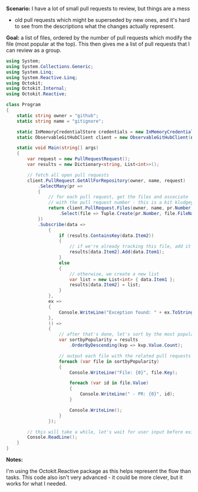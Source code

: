 **Scenario:** I have a lot of small pull requests to review, but things are a mess
- old pull requests which might be superseded by new ones, and it's hard to see from
the descriptions what the changes actually represent.

**Goal:** a list of files, ordered by the number of pull requests which modify the
file (most popular at the top). This then gives me a list of pull requests that I
can review as a group.

```csharp
using System;
using System.Collections.Generic;
using System.Linq;
using System.Reactive.Linq;
using Octokit;
using Octokit.Internal;
using Octokit.Reactive;

class Program
{
    static string owner = "github";
    static string name = "gitignore";

    static InMemoryCredentialStore credentials = new InMemoryCredentialStore(new Credentials("your-token-here"));
    static ObservableGitHubClient client = new ObservableGitHubClient(new ProductHeaderValue("ophion"), credentials);

    static void Main(string[] args)
    {
        var request = new PullRequestRequest();
        var results = new Dictionary<string, List<int>>();

        // fetch all open pull requests
        client.PullRequest.GetAllForRepository(owner, name, request)
            .SelectMany(pr =>
            {
                // for each pull request, get the files and associate
                // with the pull request number - this is a bit kludgey
                return client.PullRequest.Files(owner, name, pr.Number)
                    .Select(file => Tuple.Create(pr.Number, file.FileName));
            })
            .Subscribe(data =>
                {
                    if (results.ContainsKey(data.Item2))
                    {
                        // if we're already tracking this file, add it
                        results[data.Item2].Add(data.Item1);
                    }
                    else
                    {
                        // otherwise, we create a new list
                        var list = new List<int> { data.Item1 };
                        results[data.Item2] = list;
                    }
                },
                ex =>
                {
                    Console.WriteLine("Exception found: " + ex.ToString());
                },
                () =>
                {
                    // after that's done, let's sort by the most popular files
                    var sortbyPopularity = results
                        .OrderByDescending(kvp => kvp.Value.Count);

                    // output each file with the related pull requests
                    foreach (var file in sortbyPopularity)
                    {
                        Console.WriteLine("File: {0}", file.Key);

                        foreach (var id in file.Value)
                        {
                            Console.WriteLine(" - PR: {0}", id);
                        }

                        Console.WriteLine();
                    }
                });

        // this will take a while, let's wait for user input before exiting
        Console.ReadLine();
    }
}
```


**Notes:**

I'm using the Octokit.Reactive package as this helps represent the flow than
tasks. This code also isn't very advanced - it could be more clever, but it
works for what I needed.
